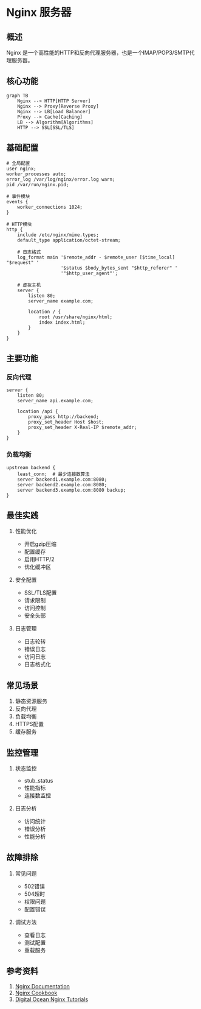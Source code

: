 # Nginx 服务器

## 概述
Nginx 是一个高性能的HTTP和反向代理服务器，也是一个IMAP/POP3/SMTP代理服务器。

## 核心功能
```mermaid
graph TB
    Nginx --> HTTP[HTTP Server]
    Nginx --> Proxy[Reverse Proxy]
    Nginx --> LB[Load Balancer]
    Proxy --> Cache[Caching]
    LB --> Algorithm[Algorithms]
    HTTP --> SSL[SSL/TLS]
```

## 基础配置
```nginx
# 全局配置
user nginx;
worker_processes auto;
error_log /var/log/nginx/error.log warn;
pid /var/run/nginx.pid;

# 事件模块
events {
    worker_connections 1024;
}

# HTTP模块
http {
    include /etc/nginx/mime.types;
    default_type application/octet-stream;
    
    # 日志格式
    log_format main '$remote_addr - $remote_user [$time_local] "$request" '
                    '$status $body_bytes_sent "$http_referer" '
                    '"$http_user_agent"';
    
    # 虚拟主机
    server {
        listen 80;
        server_name example.com;
        
        location / {
            root /usr/share/nginx/html;
            index index.html;
        }
    }
}
```

## 主要功能

### 反向代理
```nginx
server {
    listen 80;
    server_name api.example.com;
    
    location /api {
        proxy_pass http://backend;
        proxy_set_header Host $host;
        proxy_set_header X-Real-IP $remote_addr;
    }
}
```

### 负载均衡
```nginx
upstream backend {
    least_conn;  # 最少连接数算法
    server backend1.example.com:8080;
    server backend2.example.com:8080;
    server backend3.example.com:8080 backup;
}
```

## 最佳实践
1. 性能优化
   - 开启gzip压缩
   - 配置缓存
   - 启用HTTP/2
   - 优化缓冲区

2. 安全配置
   - SSL/TLS配置
   - 请求限制
   - 访问控制
   - 安全头部

3. 日志管理
   - 日志轮转
   - 错误日志
   - 访问日志
   - 日志格式化

## 常见场景
1. 静态资源服务
2. 反向代理
3. 负载均衡
4. HTTPS配置
5. 缓存服务

## 监控管理
1. 状态监控
   - stub_status
   - 性能指标
   - 连接数监控

2. 日志分析
   - 访问统计
   - 错误分析
   - 性能分析

## 故障排除
1. 常见问题
   - 502错误
   - 504超时
   - 权限问题
   - 配置错误

2. 调试方法
   - 查看日志
   - 测试配置
   - 重载服务

## 参考资料
1. [Nginx Documentation](http://nginx.org/en/docs/)
2. [Nginx Cookbook](https://www.nginx.com/resources/library/complete-nginx-cookbook/)
3. [Digital Ocean Nginx Tutorials](https://www.digitalocean.com/community/tags/nginx)
